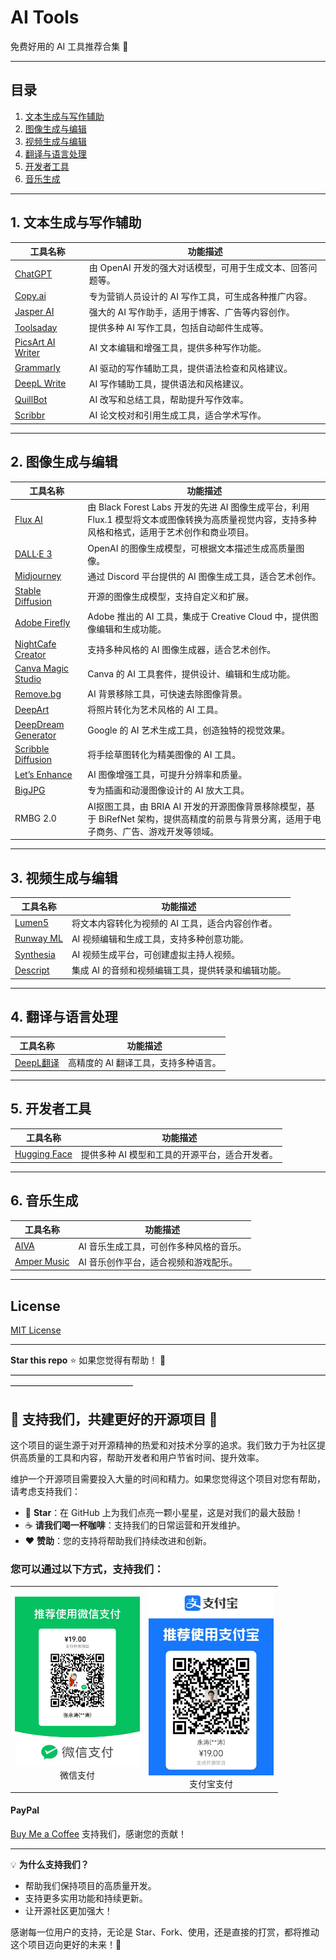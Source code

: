 # AI Tools

免费好用的 AI 工具推荐合集 🚀

---

## 目录
1. [文本生成与写作辅助](#文本生成与写作辅助)
2. [图像生成与编辑](#图像生成与编辑)
3. [视频生成与编辑](#视频生成与编辑)
4. [翻译与语言处理](#翻译与语言处理)
5. [开发者工具](#开发者工具)
6. [音乐生成](#音乐生成)

---

## 1. 文本生成与写作辅助

| 工具名称 | 功能描述 |
| --- | --- |
| [ChatGPT](https://chat.openai.com) | 由 OpenAI 开发的强大对话模型，可用于生成文本、回答问题等。 |
| [Copy.ai](https://www.copy.ai) | 专为营销人员设计的 AI 写作工具，可生成各种推广内容。 |
| [Jasper AI](https://www.jasper.ai) | 强大的 AI 写作助手，适用于博客、广告等内容创作。 |
| [Toolsaday](https://toolsaday.com) | 提供多种 AI 写作工具，包括自动邮件生成等。 |
| [PicsArt AI Writer](https://picsart.com/ai-writer) | AI 文本编辑和增强工具，提供多种写作功能。 |
| [Grammarly](https://www.grammarly.com) | AI 驱动的写作辅助工具，提供语法检查和风格建议。 |
| [DeepL Write](https://www.deepl.com/write) | AI 写作辅助工具，提供语法和风格建议。 |
| [QuillBot](https://quillbot.com) | AI 改写和总结工具，帮助提升写作效率。 |
| [Scribbr](https://www.scribbr.com) | AI 论文校对和引用生成工具，适合学术写作。 |

---

## 2. 图像生成与编辑

| 工具名称 | 功能描述 |
| --- | --- |
| [Flux AI](https://flux-ai.io)|由 Black Forest Labs 开发的先进 AI 图像生成平台，利用 Flux.1 模型将文本或图像转换为高质量视觉内容，支持多种风格和格式，适用于艺术创作和商业项目。
| [DALL·E 3](https://www.bing.com/create) | OpenAI 的图像生成模型，可根据文本描述生成高质量图像。 |
| [Midjourney](https://www.midjourney.com) | 通过 Discord 平台提供的 AI 图像生成工具，适合艺术创作。 |
| [Stable Diffusion](https://stability.ai) | 开源的图像生成模型，支持自定义和扩展。 |
| [Adobe Firefly](https://www.adobe.com/sensei/generative-ai/firefly.html) | Adobe 推出的 AI 工具，集成于 Creative Cloud 中，提供图像编辑和生成功能。 |
| [NightCafe Creator](https://creator.nightcafe.studio) | 支持多种风格的 AI 图像生成器，适合艺术创作。 |
| [Canva Magic Studio](https://www.canva.com/magic-studio) | Canva 的 AI 工具套件，提供设计、编辑和生成功能。 |
| [Remove.bg](https://www.remove.bg) | AI 背景移除工具，可快速去除图像背景。 |
| [DeepArt](https://deepart.io) | 将照片转化为艺术风格的 AI 工具。 |
| [DeepDream Generator](https://deepdreamgenerator.com) | Google 的 AI 艺术生成工具，创造独特的视觉效果。 |
| [Scribble Diffusion](https://scribblediffusion.com) | 将手绘草图转化为精美图像的 AI 工具。 |
| [Let’s Enhance](https://letsenhance.io) | AI 图像增强工具，可提升分辨率和质量。 |
| [BigJPG](https://bigjpg.com) | 专为插画和动漫图像设计的 AI 放大工具。 |
| RMBG 2.0 | AI抠图工具，由 BRIA AI 开发的开源图像背景移除模型，基于 BiRefNet 架构，提供高精度的前景与背景分离，适用于电子商务、广告、游戏开发等领域。 |

---

## 3. 视频生成与编辑

| 工具名称 | 功能描述 |
| --- | --- |
| [Lumen5](https://www.lumen5.com) | 将文本内容转化为视频的 AI 工具，适合内容创作者。 |
| [Runway ML](https://runwayml.com) | AI 视频编辑和生成工具，支持多种创意功能。 |
| [Synthesia](https://www.synthesia.io) | AI 视频生成平台，可创建虚拟主持人视频。 |
| [Descript](https://www.descript.com) | 集成 AI 的音频和视频编辑工具，提供转录和编辑功能。 |

---

## 4. 翻译与语言处理

| 工具名称 | 功能描述 |
| --- | --- |
| [DeepL翻译](https://www.deepl.com/translator) | 高精度的 AI 翻译工具，支持多种语言。 |

---

## 5. 开发者工具

| 工具名称 | 功能描述 |
| --- | --- |
| [Hugging Face](https://huggingface.co) | 提供多种 AI 模型和工具的开源平台，适合开发者。 |

---

## 6. 音乐生成

| 工具名称 | 功能描述 |
| --- | --- |
| [AIVA](https://www.aiva.ai) | AI 音乐生成工具，可创作多种风格的音乐。 |
| [Amper Music](https://www.ampermusic.com) | AI 音乐创作平台，适合视频和游戏配乐。 |

---

## License

[MIT License](LICENSE)

---

**Star this repo** ⭐ 如果您觉得有帮助！ 🙌
——————————————————————————————————————————————————
## 🎉 支持我们，共建更好的开源项目 🚀

这个项目的诞生源于对开源精神的热爱和对技术分享的追求。我们致力于为社区提供高质量的工具和内容，帮助开发者和用户节省时间、提升效率。

维护一个开源项目需要投入大量的时间和精力。如果您觉得这个项目对您有帮助，请考虑支持我们：

- 🌟 **Star**：在 GitHub 上为我们点亮一颗小星星，这是对我们的最大鼓励！
- ☕ **请我们喝一杯咖啡**：支持我们的日常运营和开发维护。
- ❤️ **赞助**：您的支持将帮助我们持续改进和创新。

### 您可以通过以下方式，支持我们：

<table>
  <tr>
    <td align="center">
      <img src="./wechat-qrcode.png" alt="微信支付二维码" width="200" /><br />
      微信支付
    </td>
    <td align="center">
      <img src="./alipay-qrcode.png" alt="支付宝支付二维码" width="200" /><br />
      支付宝支付
    </td>
  </tr>
</table>

#### PayPal
[Buy Me a Coffee](https://www.paypal.com/paypalme/zytai/3) 支持我们，感谢您的贡献！

---

💡 **为什么支持我们？**
- 帮助我们保持项目的高质量开发。
- 支持更多实用功能和持续更新。
- 让开源社区更加强大！

感谢每一位用户的支持，无论是 Star、Fork、使用，还是直接的打赏，都将推动这个项目迈向更好的未来！💪
